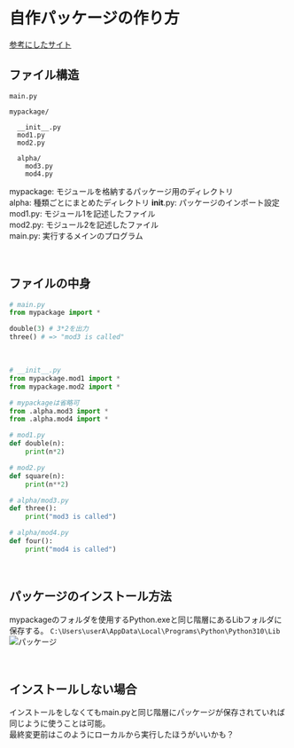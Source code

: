 # 自作パッケージの作り方

[参考にしたサイト](https://dev.classmethod.jp/articles/python-create-package/)

## ファイル構造
```
main.py

mypackage/ 
    
  __init__.py
  mod1.py
  mod2.py
  
  alpha/
    mod3.py
    mod4.py
```
mypackage: モジュールを格納するパッケージ用のディレクトリ  
  alpha: 種類ごとにまとめたディレクトリ
  __init__.py: パッケージのインポート設定  
  mod1.py: モジュール1を記述したファイル  
  mod2.py: モジュール2を記述したファイル  
main.py: 実行するメインのプログラム  

<br>

## ファイルの中身
```py
# main.py
from mypackage import *

double(3) # 3*2を出力
three() # => "mod3 is called"
```

<br>

```py
# __init__.py
from mypackage.mod1 import *
from mypackage.mod2 import *

# mypackageは省略可
from .alpha.mod3 import *
from .alpha.mod4 import * 
```

```py
# mod1.py
def double(n):
    print(n*2)
```

```py
# mod2.py
def square(n):
    print(n**2)
```

```py
# alpha/mod3.py
def three():
    print("mod3 is called")
```

```py
# alpha/mod4.py
def four():
    print("mod4 is called")
```

<br>

## パッケージのインストール方法
mypackageのフォルダを使用するPython.exeと同じ階層にあるLibフォルダに保存する。
`C:\Users\userA\AppData\Local\Programs\Python\Python310\Lib`
![パッケージ](https://user-images.githubusercontent.com/95124230/174756915-a8d368c1-a1a6-4989-87c2-b06ee8bf8443.png)

<br>

## インストールしない場合
インストールをしなくてもmain.pyと同じ階層にパッケージが保存されていれば同じように使うことは可能。  
最終変更前はこのようにローカルから実行したほうがいいかも？
